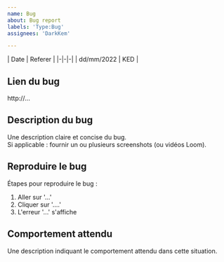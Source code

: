 ```yaml
---
name: Bug
about: Bug report
labels: 'Type:Bug'
assignees: 'DarkKem'

---
```


| Date | Referer |
|-|-|-|
| dd/mm/2022 | KED |

## Lien du bug

http://...

## Description du bug

Une description claire et concise du bug.  
Si applicable : fournir un ou plusieurs screenshots (ou vidéos Loom).

## Reproduire le bug

Étapes pour reproduire le bug :
1. Aller sur '...'
2. Cliquer sur '....'
3. L'erreur '...' s'affiche

## Comportement attendu

Une description indiquant le comportement attendu dans cette situation.
